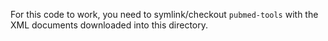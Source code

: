 For this code to work, you need to symlink/checkout `pubmed-tools` with the XML documents downloaded into this directory.
